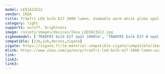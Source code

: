 ```yaml
---
model: LED1623G12
vendor: IKEA
title: Trådfri LED bulb E27 1000 lumen, dimmable warm white globe opal white
category: light
supports: on/off, brightness
image: /assets/images/devices/Ikea_LED1623G12.jpg
zigbeemodel: ['TRADFRI bulb E27 opal 1000lm', 'TRADFRI bulb E27 W opal 1000lm']
compatible: [z2m,iob,deconz,zigate]
zigate: https://zigate.fr/le-materiel-compatible-zigate/compatible/ikeatradfrie271000lumens
mlink: https://www.ikea.com/qa/en/p/tradfri-led-bulb-e27-1000-lumen-wireless-dimmable-warm-white-globe-opal-white-60338452/
link: 
link2: 
link3: 
---
```

